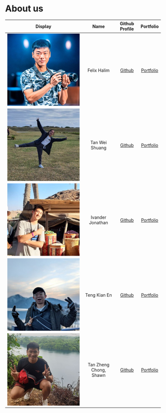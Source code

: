 # About us

Display | Name | Github Profile | Portfolio 
--------|:----:|:--------------:|:---------:
![](https://raw.githubusercontent.com/AY2021S1-CS2113T-W11-2/tp/master/docs/team/images/felix.jpg) | Felix Halim | [Github](https://github.com/felixhalim) | [Portfolio](docs/team/felixhalim.md)
![](https://raw.githubusercontent.com/AY2021S1-CS2113T-W11-2/tp/master/docs/team/images/weishuang.jpg) | Tan Wei Shuang | [Github](https://github.com/weishuangtan/) | [Portfolio](docs/team/tanweishuang.md)
![](https://raw.githubusercontent.com/AY2021S1-CS2113T-W11-2/tp/master/docs/team/images/ivander.jpg) | Ivander Jonathan | [Github](https://github.com/ivanderjmw) | [Portfolio](docs/team/ivander.md)
![](https://raw.githubusercontent.com/AY2021S1-CS2113T-W11-2/tp/master/docs/team/images/kianen.jpg) | Teng Kian En| [Github](https://github.com/tengkianen) | [Portfolio](docs/team/tengkianen.md)
![](https://raw.githubusercontent.com/AY2021S1-CS2113T-W11-2/tp/master/docs/team/images/shawn.jpg) | Tan Zheng Chong, Shawn | [Github](https://github.com/ShawnTanzc) | [Portfolio](docs/team/shawntan.md)
